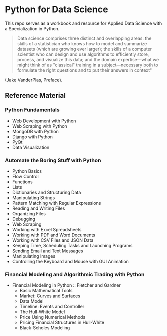 # Python for Data Science
This repo serves as a workbook and resource for Applied Data Science with a Specialization in Python. 

> Data science comprises three distinct and overlapping areas: the skills of a statistician who knows how to model and summarize datasets (which are growing ever larger); the skills of a computer scientist who can design and use algorithms to efficiently store, process, and visualize this data; and the domain expertise—what we might think of as "classical" training in a subject—necessary both to formulate the right questions and to put their answers in context" 

(Jake VanderPlas, Preface). 

## Reference Material 

### Python Fundamentals
* Web Development with Python 
* Web Scraping with Python
* MongoDB with Python 
* Django with Python 
* PyQt 
* Data Visualization 

### Automate the Boring Stuff with Python 
* Python Basics 
* Flow Control 
* Functions 
* Lists 
* Dictionaries and Structuring Data 
* Manipulating Strings 
* Pattern Matching with Regular Expressions 
* Reading and Writing Files 
* Organizing Files 
* Debugging 
* Web Scraping 
* Working with Excel Spreadsheets 
* Working with PDF and Word Documents 
* Working with CSV Files and JSON Data 
* Keeping Time, Scheduling Tasks and Launching Programs 
* Sending Email and Text Messages 
* Manipulating Images 
* Controlling the Keyboard and Mouse with GUI Animation 

### Financial Modeling and Algorithmic Trading with Python 
* Financial Modeling in Python :: Fletcher and Gardner 
    * Basic Mathematical Tools 
    * Market: Curves and Surfaces 
    * Data Model
    * Timeline: Events and Controller 
    * The Hull-White Model
    * Price Using Numerical Methods 
    * Pricing Financial Structures in Hull-White 
    * Black-Scholes Modeling 
